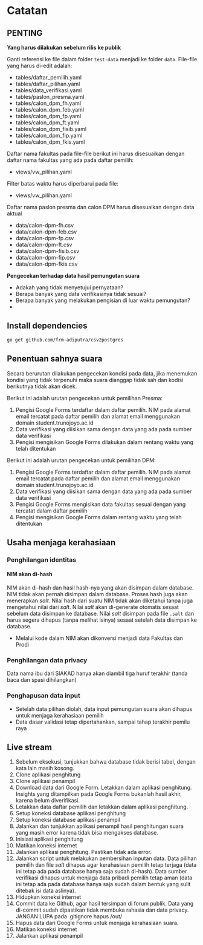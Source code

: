 # Catatan

## PENTING

__Yang harus dilakukan sebelum rilis ke publik__

Ganti referensi ke file dalam folder `test-data` menjadi ke folder `data`.
File-file yang harus di-edit adalah:

- tables/daftar_pemilih.yaml
- tables/daftar_pilihan.yaml
- tables/data_verifikasi.yaml
- tables/paslon_presma.yaml
- tables/calon_dpm_fh.yaml
- tables/calon_dpm_feb.yaml
- tables/calon_dpm_fp.yaml
- tables/calon_dpm_ft.yaml
- tables/calon_dpm_fisib.yaml
- tables/calon_dpm_fip.yaml
- tables/calon_dpm_fkis.yaml

Daftar nama fakultas pada file-file berikut ini harus disesuaikan dengan daftar nama
fakultas yang ada pada daftar pemilih:

- views/vw_pilihan.yaml

Filter batas waktu harus diperbarui pada file:

- views/vw_pilihan.yaml

Daftar nama paslon presma dan calon DPM harus disesuaikan dengan data aktual

- data/calon-dpm-fh.csv
- data/calon-dpm-feb.csv
- data/calon-dpm-fp.csv
- data/calon-dpm-ft.csv
- data/calon-dpm-fisib.csv
- data/calon-dpm-fip.csv
- data/calon-dpm-fkis.csv

__Pengecekan terhadap data hasil pemungutan suara__

- Adakah yang tidak menyetujui pernyataan?
- Berapa banyak yang data verifikasinya tidak sesuai?
- Berapa banyak yang melakukan pengisian di luar waktu pemungutan?
-

## Install dependencies

```bash
go get github.com/frm-adiputra/csv2postgres
```

## Penentuan sahnya suara

Secara berurutan dilakukan pengecekan kondisi pada data, jika menemukan kondisi
yang tidak terpenuhi maka suara dianggap tidak sah dan kodisi berikutnya tidak
akan dicek.

Berikut ini adalah urutan pengecekan untuk pemilihan Presma:

1. Pengisi Google Forms terdaftar dalam daftar pemilih. NIM pada alamat email
tercatat pada daftar pemilih dan alamat email menggunakan domain
student.trunojoyo.ac.id
2. Data verifikasi yang diisikan sama dengan data yang ada pada sumber data verifikasi
3. Pengisi mengisikan Google Forms dilakukan dalam rentang waktu yang telah ditentukan

Berikut ini adalah urutan pengecekan untuk pemilihan DPM:

1. Pengisi Google Forms terdaftar dalam daftar pemilih. NIM pada alamat email
tercatat pada daftar pemilih dan alamat email menggunakan domain
student.trunojoyo.ac.id
2. Data verifikasi yang diisikan sama dengan data yang ada pada sumber data verifikasi
3. Pengisi Google Forms mengisikan data fakultas sesuai dengan yang tercatat
dalam daftar pemilih
4. Pengisi mengisikan Google Forms dalam rentang waktu yang telah ditentukan

## Usaha menjaga kerahasiaan

### Penghilangan identitas

#### NIM akan di-hash

NIM akan di-hash dan hasil hash-nya yang akan disimpan dalam database.
NIM tidak akan pernah disimpan dalam database.
Proses hash juga akan menerapkan _salt_.
Nilai hash dari suatu NIM tidak akan diketahui tanpa juga mengetahui nilai dari _salt_.
Nilai _salt_ akan di-generate otomatis sesaat sebelum data disimpan ke database.
Nilai _salt_ disimpan pada file `.salt` dan harus segera dihapus (tanpa melihat isinya) sesaat setelah data disimpan ke database.

- Melalui kode dalam NIM akan dikonversi menjadi data Fakultas dan Prodi

### Penghilangan data privacy

Data nama ibu dari SIAKAD hanya akan diambil tiga huruf terakhir (tanda baca dan spasi dihilangkan)

### Penghapusan data input

- Setelah data pilihan diolah, data input pemungutan suara akan dihapus untuk menjaga kerahasiaan pemilih
- Data dasar validasi tetap dipertahankan, sampai tahap terakhir pemilu raya

## Live stream

1. Sebelum eksekusi, tunjukkan bahwa database tidak berisi tabel, dengan kata lain masih kosong.
2. Clone aplikasi penghitung
3. Clone aplikasi penampil
4. Download data dari Google Form. Letakkan dalam aplikasi penghitung. Insights yang ditampilkan pada Google Forms bukanlah hasil akhir, karena belum diverifikasi.
5. Letakkan data daftar pemilih dan letakkan dalam aplikasi penghitung.
6. Setup koneksi database aplikasi penghitung
7. Setup koneksi database aplikasi penampil
8. Jalankan dan tunjukkan aplikasi penampil hasil penghitungan suara yang masih error karena tidak bisa mengakses database.
9. Inisiasi aplikasi penghitung
10. Matikan koneksi internet
11. Jalankan aplikasi penghitung. Pastikan tidak ada error.
12. Jalankan script untuk melakukan pembersihan inputan data. Data pilihan pemilih dan file _salt_ dihapus agar kerahasiaan pemilih tetap terjaga (data ini tetap ada pada database hanya saja sudah di-hash). Data sumber verifikasi dihapus untuk menjaga data pribadi pemilih tetap aman (data ini tetap ada pada database hanya saja sudah dalam bentuk yang sulit ditebak isi data aslinya).
13. Hidupkan koneksi internet
14. Commit data ke Github, agar hasil tersimpan di forum publik. Data yang di-commit sudah dipastikan tidak membuka rahasia dan data privacy. JANGAN LUPA pada .gitignore hapus /out/
15. Hapus data dari Google Forms untuk menjaga kerahasiaan suara.
16. Matikan koneksi internet
17. Jalankan aplikasi penampil
